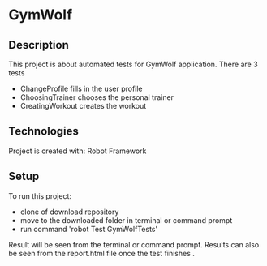 # GymWolf

## Description
This project is about automated tests for GymWolf application. 
There are 3 tests
* ChangeProfile fills in the user profile 
* ChoosingTrainer chooses the personal trainer
* CreatingWorkout creates the workout 

## Technologies
Project is created with:
Robot Framework

## Setup
To run this project:
* clone of download repository
* move to the downloaded folder in terminal or command prompt
* run command 'robot Test GymWolfTests'

Result will be seen from the terminal or command prompt.
Results can also be seen from the report.html file once the test finishes .



